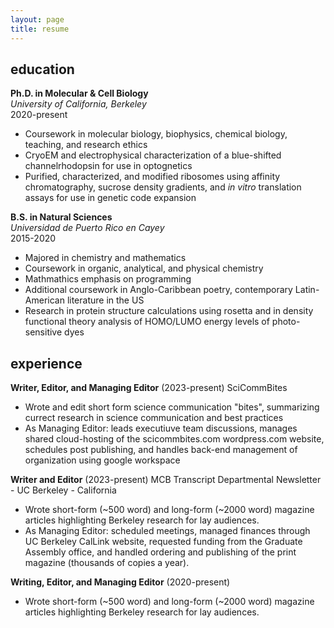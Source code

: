 ```yaml
---
layout: page
title: resume
---
```


## education

**Ph.D. in Molecular & Cell Biology**  
_University of California, Berkeley_  
2020-present

- Coursework in molecular biology, biophysics, chemical biology, teaching, and research ethics  
- CryoEM and electrophysical characterization of a blue-shifted channelrhodopsin for use in optognetics  
- Purified, characterized, and modified ribosomes using affinity chromatography, sucrose density gradients, and _in vitro_ translation assays for use in genetic code expansion

**B.S. in Natural Sciences**  
_Universidad de Puerto Rico en Cayey_  
2015-2020  

- Majored in chemistry and mathematics
- Coursework in organic, analytical, and physical chemistry
- Mathmathics emphasis on programming
- Additional coursework in Anglo-Caribbean poetry, contemporary Latin-American literature in the US
- Research in protein structure calculations using rosetta and in density functional theory analysis of HOMO/LUMO energy levels of photo-sensitive dyes

## experience

**Writer, Editor, and Managing Editor**
(2023-present)
SciCommBites

- Wrote and edit short form science communication "bites", summarizing currect research in science communication and best practices  
- As Managing Editor: leads executiuve team discussions, manages shared cloud-hosting of the scicommbites.com wordpress.com website, schedules post publishing, and handles back-end management of organization using google workspace

**Writer and Editor**
(2023-present)
MCB Transcript Departmental Newsletter - UC Berkeley - California

- Wrote short-form (~500 word) and long-form (~2000 word) magazine articles highlighting Berkeley research for lay audiences.  
- As Managing Editor: scheduled meetings, managed finances through UC Berkeley CalLink website, requested funding from the Graduate Assembly office, and handled ordering and publishing of the print magazine (thousands of copies a year).

**Writing, Editor, and Managing Editor**
(2020-present)

- Wrote short-form (~500 word) and long-form (~2000 word) magazine articles highlighting Berkeley research for lay audiences.  
